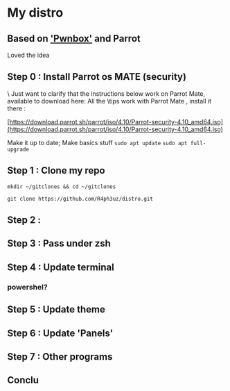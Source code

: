 # My distro
## Based on ['Pwnbox'](https://github.com/theGuildHall/pwnbox) and Parrot

Loved the idea 

## Step 0 : Install Parrot os MATE (security)

\\ Just want to clarify that the instructions below work on Parrot Mate, available to download here:
All the \\tips work with Parrot Mate , install it there :

[https://download.parrot.sh/parrot/iso/4.10/Parrot-security-4.10_amd64.iso](https://download.parrot.sh/parrot/iso/4.10/Parrot-security-4.10_amd64.iso)

Make it up to date; Make basics stuff
`
sudo apt update
`
`
sudo apt full-upgrade
`


## Step 1 : Clone my repo
`mkdir ~/gitclones && cd ~/gitclones`

`git clone https://github.com/R4ph3uz/distro.git`

## Step 2 : 

## Step 3 : Pass under zsh

## Step 4 : Update terminal

### powershel?

## Step 5 : Update theme

## Step 6 : Update 'Panels'

## Step 7 : Other programs

## Conclu

